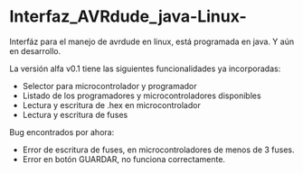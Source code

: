 # Interfaz_AVRdude_java-Linux-

Interfáz para el manejo de avrdude en linux, está programada en java. Y aún en desarrollo.

La versión alfa v0.1 tiene las siguientes funcionalidades ya incorporadas:
  
  - Selector para microcontrolador y programador
  - Listado de los programadores y microcontroladores disponibles
  - Lectura y escritura de .hex en microcontrolador
  - Lectura y escritura de fuses
  
Bug encontrados por ahora:

  - Error de escritura de fuses, en microcontroladores de menos de 3 fuses.
  - Error en botón GUARDAR, no funciona correctamente.
